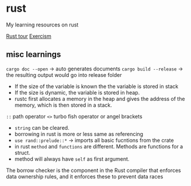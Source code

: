 # rust

My learning resources on rust

[Rust tour](https://github.com/suryapandian/rust/blob/main/tour)
[Exercism](https://github.com/suryapandian/rust/blob/main/exercism)


## misc learnings

`cargo doc --open` -> auto generates documents
`cargo build --release` -> the resulting output would go into release folder

- If the size of the variable is known the the variable is stored in stack
- If the size is dynamic, the variable is stored in heap.
- rustc first allocates a memory in the heap and gives the address of the memory, 
which is then stored in a stack.

`::` path operator
`<>` turbo fish operator or angel brackets
- `string` can be cleared.
- borrowing in rust is more or less same as referencing
- `use rand::prelude::*` -> imports all basic fucntions from the crate
- in rust `method` and `functions` are different. Methods are functions for a struct.
- method will always have `self` as first argument.


The borrow checker is the component in the Rust compiler that enforces data ownership rules, and it enforces these to prevent data races
